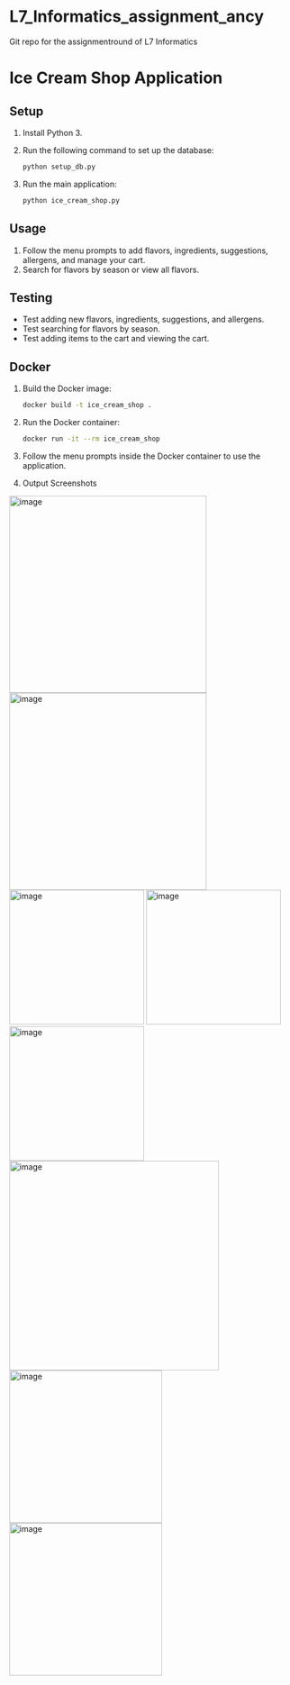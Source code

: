 # L7_Informatics_assignment_ancy
Git repo for the assignmentround of L7 Informatics

# Ice Cream Shop Application

## Setup

1. Install Python 3.
2. Run the following command to set up the database:

    ```sh
    python setup_db.py
    ```

3. Run the main application:

    ```sh
    python ice_cream_shop.py
    ```

## Usage

1. Follow the menu prompts to add flavors, ingredients, suggestions, allergens, and manage your cart.
2. Search for flavors by season or view all flavors.

## Testing

- Test adding new flavors, ingredients, suggestions, and allergens.
- Test searching for flavors by season.
- Test adding items to the cart and viewing the cart.

## Docker

1. Build the Docker image:

    ```sh
    docker build -t ice_cream_shop .
    ```

2. Run the Docker container:

    ```sh
    docker run -it --rm ice_cream_shop
    ```

3. Follow the menu prompts inside the Docker container to use the application.

4. Output Screenshots
<img width="350" alt="image" src="https://github.com/ann063/L7_Informatics_assignment_ancy/assets/116182515/1ab66260-3dfb-41ab-a4f7-e7ef9f0a64d7">
<img width="350" alt="image" src="https://github.com/ann063/L7_Informatics_assignment_ancy/assets/116182515/a48e13e8-6121-4878-916d-57f6d1d05ca1">
<img width="239" alt="image" src="https://github.com/ann063/L7_Informatics_assignment_ancy/assets/116182515/d5c800be-d2cc-4161-bd51-d10c7c488c73">
<img width="239" alt="image" src="https://github.com/ann063/L7_Informatics_assignment_ancy/assets/116182515/56948a2e-a83a-43e2-b3ce-0405b046f5cd">
<img width="239" alt="image" src="https://github.com/ann063/L7_Informatics_assignment_ancy/assets/116182515/4c23567e-d278-44cb-93b0-0c99b49ec060">
<img width="372" alt="image" src="https://github.com/ann063/L7_Informatics_assignment_ancy/assets/116182515/44f485d5-3808-47b5-a167-e0d25a139872">
<img width="271" alt="image" src="https://github.com/ann063/L7_Informatics_assignment_ancy/assets/116182515/4dfc03ba-d5ae-459b-bbf0-f91a8454b7c7">
<img width="271" alt="image" src="https://github.com/ann063/L7_Informatics_assignment_ancy/assets/116182515/857183c8-3062-4e7d-a4f5-7cf3aec4a0bc">








